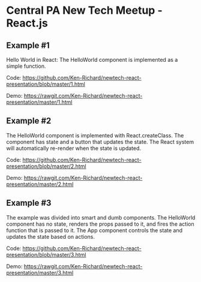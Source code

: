 # Central PA New Tech Meetup - React.js

## Example #1
Hello World in React: The HelloWorld component is implemented as a simple function.

Code:
https://github.com/Ken-Richard/newtech-react-presentation/blob/master/1.html

Demo:
https://rawgit.com/Ken-Richard/newtech-react-presentation/master/1.html

## Example #2
The HelloWorld component is implemented with React.createClass. The component has state and a button that updates the state. The React system will automatically re-render when the state is updated.

Code:
https://github.com/Ken-Richard/newtech-react-presentation/blob/master/2.html

Demo:
https://rawgit.com/Ken-Richard/newtech-react-presentation/master/2.html

## Example #3
The example was divided into smart and dumb components. The HelloWorld component has no state, renders the props passed to it, and fires the action function that is passed to it. The App component controls the state and updates the state based on actions.

Code:
https://github.com/Ken-Richard/newtech-react-presentation/blob/master/3.html

Demo:
https://rawgit.com/Ken-Richard/newtech-react-presentation/master/3.html
